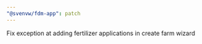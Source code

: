 ```yaml
---
"@svenvw/fdm-app": patch
---
```


Fix exception at adding fertilizer applications in create farm wizard
